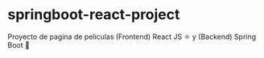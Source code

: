 # springboot-react-project
Proyecto de pagina de peliculas (Frontend) React JS ⚛️ y (Backend) Spring Boot 🍃
